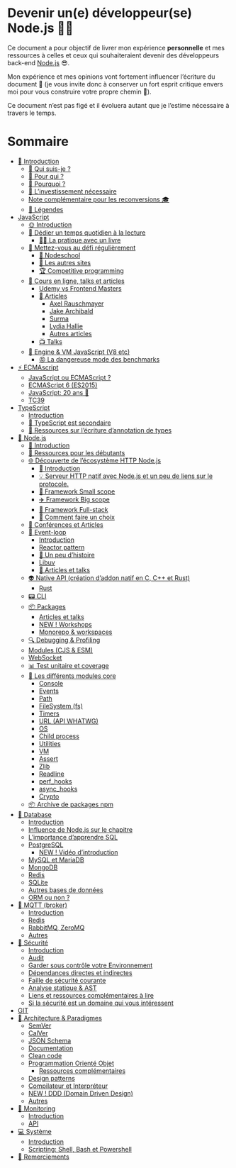 # Devenir un(e) développeur(se) Node.js 🐢🚀

Ce document a pour objectif de livrer mon expérience **personnelle** et mes ressources à celles et ceux qui souhaiteraient devenir des développeurs back-end [Node.js](https://nodejs.org/fr/) 😎.

Mon expérience et mes opinions vont fortement influencer l’écriture du document 👿 (je vous invite donc à conserver un fort esprit critique envers moi pour vous construire votre propre chemin 🐤).

Ce document n’est pas figé et il évoluera autant que je l’estime nécessaire à travers le temps.

# Sommaire

- [👋 Introduction](./chapters/introduction/introduction.md)
  - [👀 Qui suis-je ?](./chapters/introduction/introduction.md#-qui-suis-je-)
  - [👊 Pour qui ?](./chapters/introduction/introduction.md#-pour-qui-)
  - [💬 Pourquoi ?](./chapters/introduction/introduction.md#-pourquoi-)
  - [😬 L’investissement nécessaire](./chapters/introduction/introduction.md#-linvestissement-nécessaire)
  - [Note complémentaire pour les reconversions 🎓](./chapters/introduction/introduction.md#-note-complémentaire-pour-les-reconversions-)
  - [📌 Légendes](./chapters/introduction/introduction.md#-legendes)
- [JavaScript](./chapters/javascript/introduction.md)
  - [🌞 Introduction](./chapters/javascript/introduction.md)
  - [📕 Dédier un temps quotidien à la lecture](./chapters/javascript/lecture.md)
    - [📖📐 La pratique avec un livre](./chapters/javascript/lecture.md#-la-pratique-avec-un-livre)
  - [💪 Mettez-vous au défi régulièrement](./chapters/javascript/challenge.md#)
    - [🏫 Nodeschool](./chapters/javascript/challenge.md#-nodeschool)
    - [🔎 Les autres sites](./chapters/javascript/challenge.md#-les-autres-sites)
    - [🏆 Competitive programming](./chapters/javascript/challenge.md#-competitive-programming)
  - [🌌 Cours en ligne, talks et articles](./chapters/javascript/online-courses-talks-articles.md)
    - [Udemy vs Frontend Masters](./chapters/javascript/online-courses-talks-articles.md#udemy-vs-frontend-masters)
    - [📄 Articles](./chapters/javascript/online-courses-talks-articles.md#-articles)
      - [Axel Rauschmayer](./chapters/javascript/online-courses-talks-articles.md#axel-rauschmayer)
      - [Jake Archibald](./chapters/javascript/online-courses-talks-articles.md#jake-archibald)
      - [Surma](./chapters/javascript/online-courses-talks-articles.md#surma)
      - [Lydia Hallie](./chapters/javascript/online-courses-talks-articles.md#lydia-hallie)
      - [Autres articles](./chapters/javascript/online-courses-talks-articles.md#autres-articles)
    - [📺 Talks](./chapters/javascript/online-courses-talks-articles.md#-talks)
  - [🔧 Engine & VM JavaScript (V8 etc)](./chapters/javascript/VM.md)
    - [😡 La dangereuse mode des benchmarks](./chapters/javascript/VM.md#-la-dangereuse-mode-des-benchmarks)
- [⚡ ECMAscript](./chapters/ecmascript/javascript-or-ecmascript.md)
  - [JavaScript ou ECMAScript ?](./chapters/ecmascript/javascript-or-ecmascript.md)
  - [ECMAScript 6 (ES2015)](./chapters/ecmascript/ecmascript-6.md)
  - [JavaScript: 20 ans 🎉](./chapters/ecmascript/javascript-20years.md)
  - [TC39](./chapters/ecmascript/tc39.md)
- [TypeScript](./chapters/typescript/introduction.md)
  - [Introduction](./chapters/typescript/introduction.md)
  - [🙊 TypeScript est secondaire](./chapters/typescript/typescript-est-secondaire.md)
  - [🐲 Ressources sur l’écriture d’annotation de types](./chapters/typescript/ressources.md)
- [🐢 Node.js](./chapters/nodejs/introduction.md)
  - [🌝 Introduction](./chapters/nodejs/introduction.md)
  - [🐥 Ressources pour les débutants](./chapters/nodejs/ressources-debutant.md)
  - [🌐 Découverte de l’écosystème HTTP Node.js](./chapters/nodejs/ecosysteme-http-node.md)
    - [🚣 Introduction](./chapters/nodejs/ecosysteme-http-node.md#-introduction)
    - [💡 Serveur HTTP natif avec Node.js et un peu de liens sur le protocole.](./chapters/nodejs/ecosysteme-http-node.md#-serveur-http-natif-avec-nodejs-et-un-peu-de-liens-sur-le-protocole)
    - [🚁 Framework Small scope](./chapters/nodejs/ecosysteme-http-node.md#-framework-small-scope)
    - [✈️ Framework Big scope](./chapters/nodejs/ecosysteme-http-node.md#-framework-big-scope)
    - [🌠 Framework Full-stack](./chapters/nodejs/ecosysteme-http-node.md#-framework-full-stack)
    - [🎯 Comment faire un choix](./chapters/nodejs/ecosysteme-http-node.md#-comment-faire-un-choix)
  - [📰 Conférences et Articles](./chapters/nodejs/conferences-et-articles.md)
  - [🎡 Event-loop](./chapters/nodejs/event-loop.md)
    - [Introduction](./chapters/nodejs/event-loop.md#introduction)
    - [Reactor pattern](./chapters/nodejs/event-loop.md#reactor-pattern)
    - [🎥 Un peu d’histoire](./chapters/nodejs/event-loop.md#-un-peu-dhistoire)
    - [Libuv](./chapters/nodejs/event-loop.md#libuv)
    - [📜 Articles et talks](./chapters/nodejs/event-loop.md#articles-et-talks)
  - [👽 Native API (création d’addon natif en C, C++ et Rust)](./chapters/nodejs/native-api.md)
    - [Rust](./chapters/nodejs/native-api.md#rust)
  - [📟 CLI](./chapters/nodejs/cli.md)
  - [📦 Packages](./chapters/nodejs/packages.md)
    - [Articles et talks](./chapters/nodejs/packages.md#articles-et-talks)
    - [NEW ! Workshops](./chapters/nodejs/packages.md#workshops)
    - [Monorepo & workspaces](./chapters/nodejs/packages.md#monorepo--workspaces)
  - [🔍 Debugging & Profiling](./chapters/nodejs/debugging-profiling.md)
  - [Modules (CJS & ESM)](./chapters/nodejs/modules.md)
  - [WebSocket](./chapters/nodejs/websocket.md)
  - [📊 Test unitaire et coverage](./chapters/nodejs/test-unitaire-et-coverage.md)
  - [🌟 Les différents modules core](./chapters/nodejs/core-modules/console.md)
    - [Console](./chapters/nodejs/core-modules/console.m)
    - [Events]()
    - [Path]()
    - [FileSystem (fs)]()
    - [Timers]()
    - [URL (API WHATWG)]()
    - [OS]()
    - [Child process]()
    - [Utilities]()
    - [VM]()
    - [Assert]()
    - [Zlib]()
    - [Readline]()
    - [perf_hooks]()
    - [async_hooks]()
    - [Crypto]()
  - [📦 Archive de packages npm]()
- [💾 Database]()
  - [Introduction]()
  - [Influence de Node.js sur le chapitre]()
  - [L’importance d’apprendre SQL]()
  - [PostgreSQL]()
    - [NEW ! Vidéo d’introduction]()
  - [MySQL et MariaDB]()
  - [MongoDB]()
  - [Redis]()
  - [SQLite]()
  - [Autres bases de données]()
  - [ORM ou non ?]()
- [📡 MQTT (broker)]()
  - [Introduction]()
  - [Redis]()
  - [RabbitMQ, ZeroMQ]()
  - [Autres]()
- [🔐 Sécurité]()
  - [Introduction]()
  - [Audit]()
  - [Garder sous contrôle votre Environnement]()
  - [Dépendances directes et indirectes]()
  - [Faille de sécurité courante]()
  - [Analyse statique & AST]()
  - [Liens et ressources complémentaires à lire]()
  - [Si la sécurité est un domaine qui vous intéressent]()
- [GIT]()
- [🌇 Architecture & Paradigmes](./chapters/architecture/semver.md)
  - [SemVer]()
  - [CalVer]()
  - [JSON Schema]()
  - [Documentation]()
  - [Clean code]()
  - [Programmation Orienté Objet]()
    - [Ressources complémentaires]()
  - [Design patterns]()
  - [Compilateur et Interpréteur]()
  - [NEW ! DDD (Domain Driven Design)]()
  - [Autres]()
- [🔬 Monitoring]()
  - [Introduction]()
  - [API]()
- [💻 Système]()
  - [Introduction]()
  - [Scripting: Shell, Bash et Powershell]()
- [💖 Remerciements]()
